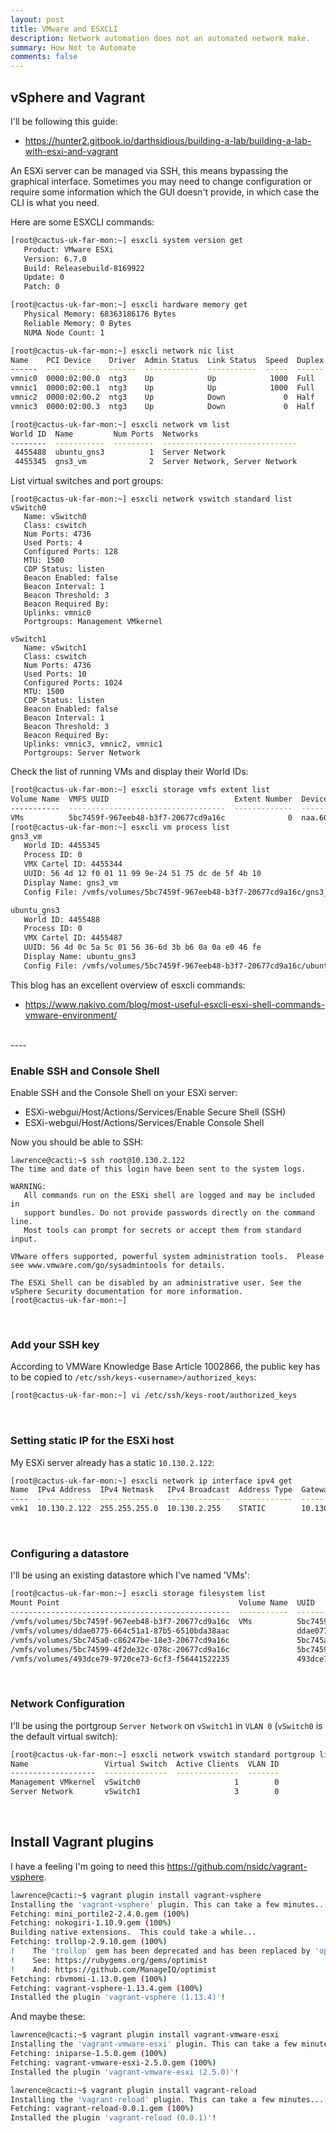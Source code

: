 ```yaml
---
layout: post
title: VMware and ESXCLI
description: Network automation does not an automated network make.
summary: How Not to Automate
comments: false
---
```

## vSphere and Vagrant

I'll be following this guide:
* https://hunter2.gitbook.io/darthsidious/building-a-lab/building-a-lab-with-esxi-and-vagrant

An ESXi server can be managed via SSH, this means bypassing the graphical interface. Sometimes you may need to change configuration or require some information which the GUI doesn't provide, in which case the CLI is what you need.

Here are some ESXCLI commands:

```bash
[root@cactus-uk-far-mon:~] esxcli system version get
   Product: VMware ESXi
   Version: 6.7.0
   Build: Releasebuild-8169922
   Update: 0
   Patch: 0
```

```bash
[root@cactus-uk-far-mon:~] esxcli hardware memory get
   Physical Memory: 68363186176 Bytes
   Reliable Memory: 0 Bytes
   NUMA Node Count: 1
```   

```bash
[root@cactus-uk-far-mon:~] esxcli network nic list
Name    PCI Device    Driver  Admin Status  Link Status  Speed  Duplex  MAC Address         MTU  Description
------  ------------  ------  ------------  -----------  -----  ------  -----------------  ----  -------------------------------------------------------
vmnic0  0000:02:00.0  ntg3    Up            Up            1000  Full    20:67:7c:d9:a1:6c  1500  Broadcom Corporation NetXtreme BCM5719 Gigabit Ethernet
vmnic1  0000:02:00.1  ntg3    Up            Up            1000  Full    20:67:7c:d9:a1:6d  1500  Broadcom Corporation NetXtreme BCM5719 Gigabit Ethernet
vmnic2  0000:02:00.2  ntg3    Up            Down             0  Half    20:67:7c:d9:a1:6e  1500  Broadcom Corporation NetXtreme BCM5719 Gigabit Ethernet
vmnic3  0000:02:00.3  ntg3    Up            Down             0  Half    20:67:7c:d9:a1:6f  1500  Broadcom Corporation NetXtreme BCM5719 Gigabit Ethernet
```

```bash
[root@cactus-uk-far-mon:~] esxcli network vm list
World ID  Name         Num Ports  Networks
--------  -----------  ---------  ------------------------------
 4455488  ubuntu_gns3          1  Server Network
 4455345  gns3_vm              2  Server Network, Server Network
```

List virtual switches and port groups:

```
[root@cactus-uk-far-mon:~] esxcli network vswitch standard list
vSwitch0
   Name: vSwitch0
   Class: cswitch
   Num Ports: 4736
   Used Ports: 4
   Configured Ports: 128
   MTU: 1500
   CDP Status: listen
   Beacon Enabled: false
   Beacon Interval: 1
   Beacon Threshold: 3
   Beacon Required By: 
   Uplinks: vmnic0
   Portgroups: Management VMkernel

vSwitch1
   Name: vSwitch1
   Class: cswitch
   Num Ports: 4736
   Used Ports: 10
   Configured Ports: 1024
   MTU: 1500
   CDP Status: listen
   Beacon Enabled: false
   Beacon Interval: 1
   Beacon Threshold: 3
   Beacon Required By: 
   Uplinks: vmnic3, vmnic2, vmnic1
   Portgroups: Server Network
```   

Check the list of running VMs and display their World IDs:

```bash
[root@cactus-uk-far-mon:~] esxcli storage vmfs extent list
Volume Name  VMFS UUID                            Extent Number  Device Name                           Partition
-----------  -----------------------------------  -------------  ------------------------------------  ---------
VMs          5bc7459f-967eeb48-b3f7-20677cd9a16c              0  naa.600508b1001cf76cb54a0dec4acc6459          3
[root@cactus-uk-far-mon:~] esxcli vm process list
gns3_vm
   World ID: 4455345
   Process ID: 0
   VMX Cartel ID: 4455344
   UUID: 56 4d 12 f0 01 11 99 9e-24 51 75 dc de 5f 4b 10
   Display Name: gns3_vm
   Config File: /vmfs/volumes/5bc7459f-967eeb48-b3f7-20677cd9a16c/gns3_vm/gns3_vm.vmx

ubuntu_gns3
   World ID: 4455488
   Process ID: 0
   VMX Cartel ID: 4455487
   UUID: 56 4d 0c 5a 5c 01 56 36-6d 3b b6 0a 0a e0 46 fe
   Display Name: ubuntu_gns3
   Config File: /vmfs/volumes/5bc7459f-967eeb48-b3f7-20677cd9a16c/ubuntu_gns3/ubuntu_gns3.vmx
```


This blog has an excellent overview of esxcli commands:
* https://www.nakivo.com/blog/most-useful-esxcli-esxi-shell-commands-vmware-environment/

<br/>
----

### Enable SSH and Console Shell

Enable SSH and the Console Shell on your ESXi server:

* ESXi-webgui/Host/Actions/Services/Enable Secure Shell (SSH)
* ESXi-webgui/Host/Actions/Services/Enable Console Shell


Now you should be able to SSH: 

```
lawrence@cacti:~$ ssh root@10.130.2.122
The time and date of this login have been sent to the system logs.

WARNING:
   All commands run on the ESXi shell are logged and may be included in
   support bundles. Do not provide passwords directly on the command line.
   Most tools can prompt for secrets or accept them from standard input.

VMware offers supported, powerful system administration tools.  Please
see www.vmware.com/go/sysadmintools for details.

The ESXi Shell can be disabled by an administrative user. See the
vSphere Security documentation for more information.
[root@cactus-uk-far-mon:~] 
```

<br/>

### Add your SSH key

According to VMWare Knowledge Base Article 1002866, the public key has to be copied to `/etc/ssh/keys-<username>/authorized_keys`:

```bash
[root@cactus-uk-far-mon:~] vi /etc/ssh/keys-root/authorized_keys
```

<br/>

### Setting static IP for the ESXi host

My ESXi server already has a static `10.130.2.122`:

```bash
[root@cactus-uk-far-mon:~] esxcli network ip interface ipv4 get
Name  IPv4 Address  IPv4 Netmask   IPv4 Broadcast  Address Type  Gateway     DHCP DNS
----  ------------  -------------  --------------  ------------  ----------  --------
vmk1  10.130.2.122  255.255.255.0  10.130.2.255    STATIC        10.130.2.1     false
```


<br/>

### Configuring a datastore

I'll be using an existing datastore which I've named 'VMs':

```bash
[root@cactus-uk-far-mon:~] esxcli storage filesystem list
Mount Point                                        Volume Name  UUID                                 Mounted  Type             Size          Free
-------------------------------------------------  -----------  -----------------------------------  -------  ------  -------------  ------------
/vmfs/volumes/5bc7459f-967eeb48-b3f7-20677cd9a16c  VMs          5bc7459f-967eeb48-b3f7-20677cd9a16c     true  VMFS-6  1192121860096  556500254720
/vmfs/volumes/ddae0775-664c51a1-87b5-6510bda38aac               ddae0775-664c51a1-87b5-6510bda38aac     true  vfat        261853184     261844992
/vmfs/volumes/5bc745a0-c86247be-18e3-20677cd9a16c               5bc745a0-c86247be-18e3-20677cd9a16c     true  vfat       4293591040    4267114496
/vmfs/volumes/5bc74599-4f2de32c-078c-20677cd9a16c               5bc74599-4f2de32c-078c-20677cd9a16c     true  vfat        299712512      80486400
/vmfs/volumes/493dce79-9720ce73-6cf3-f56441522235               493dce79-9720ce73-6cf3-f56441522235     true  vfat        261853184     113819648
```

<br/>

### Network Configuration 

I'll be using the portgroup `Server Network` on `vSwitch1` in `VLAN 0` (`vSwitch0` is the default virtual switch):

```bash
[root@cactus-uk-far-mon:~] esxcli network vswitch standard portgroup list
Name                 Virtual Switch  Active Clients  VLAN ID
-------------------  --------------  --------------  -------
Management VMkernel  vSwitch0                     1        0
Server Network       vSwitch1                     3        0
```

<br/>

## Install Vagrant plugins

I have a feeling I'm going to need this https://github.com/nsidc/vagrant-vsphere.

```bash
lawrence@cacti:~$ vagrant plugin install vagrant-vsphere
Installing the 'vagrant-vsphere' plugin. This can take a few minutes...
Fetching: mini_portile2-2.4.0.gem (100%)
Fetching: nokogiri-1.10.9.gem (100%)
Building native extensions.  This could take a while...
Fetching: trollop-2.9.10.gem (100%)
!    The 'trollop' gem has been deprecated and has been replaced by 'optimist'.
!    See: https://rubygems.org/gems/optimist
!    And: https://github.com/ManageIQ/optimist
Fetching: rbvmomi-1.13.0.gem (100%)
Fetching: vagrant-vsphere-1.13.4.gem (100%)
Installed the plugin 'vagrant-vsphere (1.13.4)'!
```

And maybe these:

```bash
lawrence@cacti:~$ vagrant plugin install vagrant-vmware-esxi
Installing the 'vagrant-vmware-esxi' plugin. This can take a few minutes...
Fetching: iniparse-1.5.0.gem (100%)
Fetching: vagrant-vmware-esxi-2.5.0.gem (100%)
Installed the plugin 'vagrant-vmware-esxi (2.5.0)'!

lawrence@cacti:~$ vagrant plugin install vagrant-reload
Installing the 'vagrant-reload' plugin. This can take a few minutes...
Fetching: vagrant-reload-0.0.1.gem (100%)
Installed the plugin 'vagrant-reload (0.0.1)'!
```
